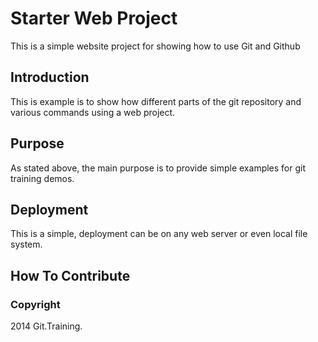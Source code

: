 # Starter Web Project

This is a simple website project for showing how to use Git and Github

## Introduction

This is example is to show how different parts of the git repository and various commands using a web project.

## Purpose

As stated above, the main purpose is to provide simple examples for git training demos.

## Deployment

This is a simple, deployment can be on any web server or even local file system.

## How To Contribute

### Copyright

2014 Git.Training.